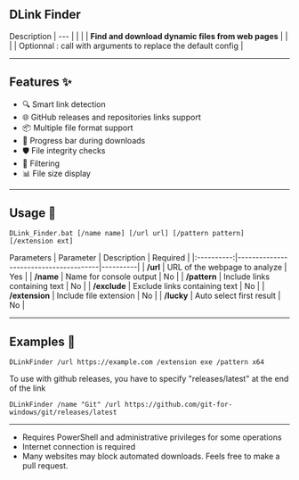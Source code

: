  ## **DLink Finder**

 Description
|                           ---                         |
|                                                       |
|   **Find and download dynamic files from web pages**  |
|                                                       |
|   Optionnal : call with arguments to replace the default config   |

--------------------

## Features ✨ 

- 🔍 Smart link detection
- 🌐 GitHub releases and repositories links support
- 📦 Multiple file format support
- 🔄 Progress bar during downloads
- 🛡️ File integrity checks
- 🎯 Filtering
- 📊 File size display

--------------------

## Usage 🚀 

```
DLink_Finder.bat [/name name] [/url url] [/pattern pattern] [/extension ext]
```

Parameters
|  Parameter | Description                           | Required |
|:----------:|---------------------------------------|----------|
| **/url**       | URL of the webpage to analyze         | Yes      |
| **/name**      | Name for console output               | No       |
| **/pattern**   | Include links containing text         | No       |
| **/exclude**   | Exclude links containing text         | No       |
| **/extension** | Include file extension                | No       |
| **/lucky**     | Auto select first result              | No       |

--------------------

## Examples 📝
`DLinkFinder /url https://example.com /extension exe /pattern x64`

To use with github releases, you have to specify "releases/latest" at the end of the link

`DLinkFinder /name "Git" /url https://github.com/git-for-windows/git/releases/latest`

--------------------

- Requires PowerShell and administrative privileges for some operations
- Internet connection is required
- Many websites may block automated downloads. Feels free to make a pull request.
